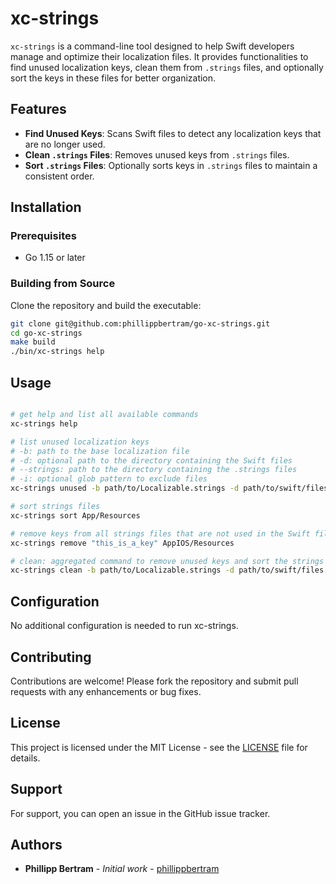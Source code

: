 # xc-strings

`xc-strings` is a command-line tool designed to help Swift developers manage and optimize their localization files. 
It provides functionalities to find unused localization keys, clean them from `.strings` files, and optionally sort the keys in these files for better organization.

## Features

- **Find Unused Keys**: Scans Swift files to detect any localization keys that are no longer used.
- **Clean `.strings` Files**: Removes unused keys from `.strings` files.
- **Sort `.strings` Files**: Optionally sorts keys in `.strings` files to maintain a consistent order.

## Installation

### Prerequisites

- Go 1.15 or later

### Building from Source

Clone the repository and build the executable:

```bash
git clone git@github.com:phillippbertram/go-xc-strings.git
cd go-xc-strings
make build
./bin/xc-strings help
```

## Usage

```bash

# get help and list all available commands
xc-strings help

# list unused localization keys
# -b: path to the base localization file
# -d: optional path to the directory containing the Swift files
# --strings: path to the directory containing the .strings files
# -i: optional glob pattern to exclude files
xc-strings unused -b path/to/Localizable.strings -d path/to/swift/files --strings App/Resources -i "*.generated.swift"

# sort strings files
xc-strings sort App/Resources

# remove keys from all strings files that are not used in the Swift files
xc-strings remove "this_is_a_key" AppIOS/Resources

# clean: aggregated command to remove unused keys and sort the strings files
xc-strings clean -b path/to/Localizable.strings -d path/to/swift/files --strings App/Resources -i "*.generated.swift"
```

## Configuration

No additional configuration is needed to run xc-strings.

## Contributing

Contributions are welcome! Please fork the repository and submit pull requests with any enhancements or bug fixes.

## License

This project is licensed under the MIT License - see the [LICENSE](LICENSE) file for details.

## Support

For support, you can open an issue in the GitHub issue tracker.

## Authors

- **Phillipp Bertram** - *Initial work* - [phillippbertram](https://github.com/phillippbertram)